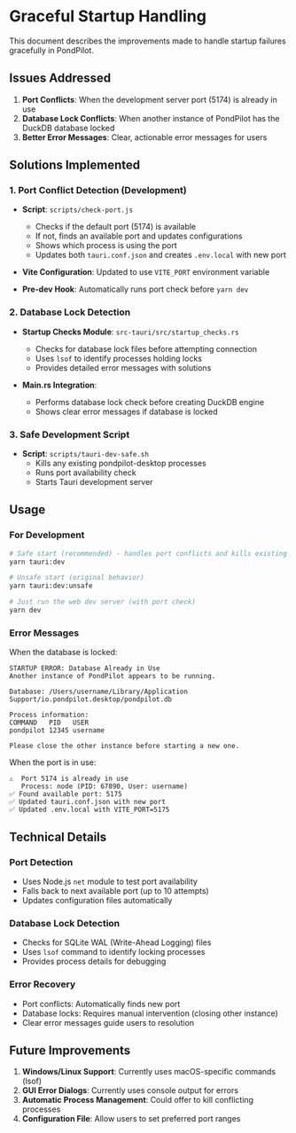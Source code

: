 # Graceful Startup Handling

This document describes the improvements made to handle startup failures gracefully in PondPilot.

## Issues Addressed

1. **Port Conflicts**: When the development server port (5174) is already in use
2. **Database Lock Conflicts**: When another instance of PondPilot has the DuckDB database locked
3. **Better Error Messages**: Clear, actionable error messages for users

## Solutions Implemented

### 1. Port Conflict Detection (Development)

- **Script**: `scripts/check-port.js`
  - Checks if the default port (5174) is available
  - If not, finds an available port and updates configurations
  - Shows which process is using the port
  - Updates both `tauri.conf.json` and creates `.env.local` with new port

- **Vite Configuration**: Updated to use `VITE_PORT` environment variable
- **Pre-dev Hook**: Automatically runs port check before `yarn dev`

### 2. Database Lock Detection

- **Startup Checks Module**: `src-tauri/src/startup_checks.rs`
  - Checks for database lock files before attempting connection
  - Uses `lsof` to identify processes holding locks
  - Provides detailed error messages with solutions

- **Main.rs Integration**: 
  - Performs database lock check before creating DuckDB engine
  - Shows clear error messages if database is locked

### 3. Safe Development Script

- **Script**: `scripts/tauri-dev-safe.sh`
  - Kills any existing pondpilot-desktop processes
  - Runs port availability check
  - Starts Tauri development server

## Usage

### For Development

```bash
# Safe start (recommended) - handles port conflicts and kills existing processes
yarn tauri:dev

# Unsafe start (original behavior)
yarn tauri:dev:unsafe

# Just run the web dev server (with port check)
yarn dev
```

### Error Messages

When the database is locked:
```
STARTUP ERROR: Database Already in Use
Another instance of PondPilot appears to be running.

Database: /Users/username/Library/Application Support/io.pondpilot.desktop/pondpilot.db

Process information:
COMMAND   PID   USER
pondpilot 12345 username

Please close the other instance before starting a new one.
```

When the port is in use:
```
⚠️  Port 5174 is already in use
   Process: node (PID: 67890, User: username)
✅ Found available port: 5175
✅ Updated tauri.conf.json with new port
✅ Updated .env.local with VITE_PORT=5175
```

## Technical Details

### Port Detection
- Uses Node.js `net` module to test port availability
- Falls back to next available port (up to 10 attempts)
- Updates configuration files automatically

### Database Lock Detection
- Checks for SQLite WAL (Write-Ahead Logging) files
- Uses `lsof` command to identify locking processes
- Provides process details for debugging

### Error Recovery
- Port conflicts: Automatically finds new port
- Database locks: Requires manual intervention (closing other instance)
- Clear error messages guide users to resolution

## Future Improvements

1. **Windows/Linux Support**: Currently uses macOS-specific commands (lsof)
2. **GUI Error Dialogs**: Currently uses console output for errors
3. **Automatic Process Management**: Could offer to kill conflicting processes
4. **Configuration File**: Allow users to set preferred port ranges